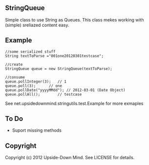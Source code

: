 StringQueue
-----------

Simple class to use String as Queues. This class mekes working with (simple) sreliazed content easy.


Example
-------

    //some serialized stuff
    String textToParse ="001one20120301testcase";
    
    //create
    StringQueue queue = new StringQueue(textToParse);
    
    //consume
    queue.pollInteger(3);	// 1
    queue.poll(3); 		// one
    queue.pollDate("yyyyMMdd");	// 2012-03-01 (Date Object)
    queue.pollAll();		// testcase

See net.upsidedownmind.stringutils.test.Example for more exmaples

To Do
-----

* Suport missing methods

Copyright
---------

Copyright (c) 2012 Upside-Down Mind. See LICENSE for details.

